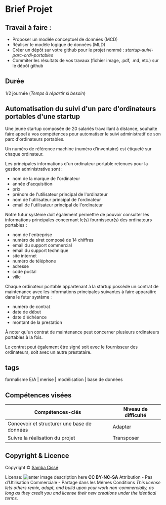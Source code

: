 # Brief Projet

## Travail à faire :

- Proposer un modèle conceptuel de données (MCD)
- Réaliser le modèle logique de données (MLD)
- Créer un dépôt sur votre github pour le projet nommé : *startup-suivi-parc-ordi-portables*
- Commiter les résultats de vos travaux (fichier image, .pdf, .md, etc.) sur le dépôt github

## Durée
1/2 journée 
(*Temps à répartir si besoin*)
## Automatisation du suivi d'un parc d'ordinateurs portables d'une startup

Une jeune startup composée de 20 salariés travaillant à distance, souhaite faire appel à vos compétences pour automatiser le suivi administratif de son parc d'ordinateurs portables.
 
Un numéro de référence machine (numéro d'inventaire) est étiqueté sur chaque ordinateur. 

Les principales informations d'un ordinateur portable retenues pour la gestion administrative sont :

- nom de la marque de l'ordinateur
- année d'acquisition
- prix
- prénom de l'utilisateur principal de l'ordinateur
- nom de l'utilisateur principal de l'ordinateur
- email de l'utilisateur principal de l'ordinateur

Notre futur système doit également permettre de pouvoir consulter les informations principales concernant le(s) fournisseur(s) des ordinateurs portables :
- nom de l'entreprise
- numéro de siret composé de 14 chiffres
- email du support commercial
- email du support technique
- site internet
- numéro de téléphone
- adresse
- code postal
- ville

Chaque ordinateur portable appartenant à la startup possède un contrat de maintenance avec les informations principales suivantes à faire apparaître dans le futur système :

- numéro de contrat
- date de début
- date d'échéance
- montant de la prestation

À noter qu'un contrat de maintenance peut concerner plusieurs ordinateurs portables à la fois. 

Le contrat peut également être signé soit avec le fournisseur des ordinateurs, soit avec un autre prestataire.

## tags
formalisme E/A | merise | modélisation | base de données 
## Compétences visées
|  Compétences-clés| Niveau de difficulté |
|--|--|
| Concevoir et structurer une base de données | Adapter |
|Suivre la réalisation du projet|Transposer


## Copyright & Licence

Copyright © [Samba Cissé](http://www.sambacisse.com)

License: 
![enter image description here](https://licensebuttons.net/l/by-nc-sa/3.0/88x31.png)
**CC BY-NC-SA**
Attribution - Pas d’Utilisation Commerciale - Partage dans les Mêmes Conditions
*This license lets others remix, adapt, and build upon your work non-commercially, as long as they credit you and license their new creations under the identical terms.*
<!--stackedit_data:
eyJoaXN0b3J5IjpbODc4ODU5NzY1LC01NjAyMDM1MzYsLTU1Mz
k3MzIyMV19
-->